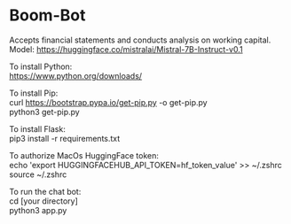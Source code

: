 # Boom-Bot
Accepts financial statements and conducts analysis on working capital. <br>
Model: https://huggingface.co/mistralai/Mistral-7B-Instruct-v0.1<br>

To install Python:<br>
https://www.python.org/downloads/<br>

To install Pip:<br>
curl https://bootstrap.pypa.io/get-pip.py -o get-pip.py<br>
python3 get-pip.py<br>

To install Flask:<br>
pip3 install -r requirements.txt<br>

To authorize MacOs HuggingFace token:<br>
echo 'export HUGGINGFACEHUB_API_TOKEN=hf_token_value' >> ~/.zshrc<br>
source ~/.zshrc<br>

To run the chat bot:<br>
cd [your directory]<br>
python3 app.py<br>
